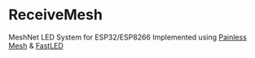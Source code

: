 # ReceiveMesh

MeshNet LED System for ESP32/ESP8266
Implemented using [Painless Mesh](https://github.com/gmag11/painlessMesh) & [FastLED](https://github.com/FastLED/FastLED)
